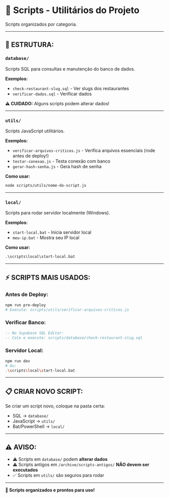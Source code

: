 # 🔧 Scripts - Utilitários do Projeto

Scripts organizados por categoria.

---

## 📁 **ESTRUTURA:**

### **`database/`**
Scripts SQL para consultas e manutenção do banco de dados.

**Exemplos:**
- `check-restaurant-slug.sql` - Ver slugs dos restaurantes
- `verificar-dados.sql` - Verificar dados

**⚠️ CUIDADO:** Alguns scripts podem alterar dados!

---

### **`utils/`**
Scripts JavaScript utilitários.

**Exemplos:**
- `verificar-arquivos-criticos.js` - Verifica arquivos essenciais (rode antes de deploy!)
- `testar-conexao.js` - Testa conexão com banco
- `gerar-hash-senha.js` - Gera hash de senha

**Como usar:**
```bash
node scripts/utils/nome-do-script.js
```

---

### **`local/`**
Scripts para rodar servidor localmente (Windows).

**Exemplos:**
- `start-local.bat` - Inicia servidor local
- `meu-ip.bat` - Mostra seu IP local

**Como usar:**
```cmd
.\scripts\local\start-local.bat
```

---

## ⚡ **SCRIPTS MAIS USADOS:**

### **Antes de Deploy:**
```bash
npm run pre-deploy
# Executa: scripts/utils/verificar-arquivos-criticos.js
```

### **Verificar Banco:**
```sql
-- No Supabase SQL Editor:
-- Cole e execute: scripts/database/check-restaurant-slug.sql
```

### **Servidor Local:**
```bash
npm run dev
# Ou:
.\scripts\local\start-local.bat
```

---

## 📋 **CRIAR NOVO SCRIPT:**

Se criar um script novo, coloque na pasta certa:
- SQL → `database/`
- JavaScript → `utils/`
- Bat/PowerShell → `local/`

---

## ⚠️ **AVISO:**

- ⚠️ Scripts em `database/` podem **alterar dados**
- ⚠️ Scripts antigos em `/archive/scripts-antigos/` **NÃO devem ser executados**
- ✅ Scripts em `utils/` são seguros para rodar

---

**🔧 Scripts organizados e prontos para uso!**
